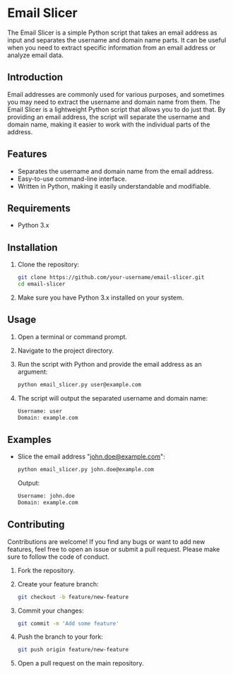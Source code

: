 # Email Slicer

The Email Slicer is a simple Python script that takes an email address as input and separates the username and domain name parts. It can be useful when you need to extract specific information from an email address or analyze email data.

## Introduction

Email addresses are commonly used for various purposes, and sometimes you may need to extract the username and domain name from them. The Email Slicer is a lightweight Python script that allows you to do just that. By providing an email address, the script will separate the username and domain name, making it easier to work with the individual parts of the address.

## Features

- Separates the username and domain name from the email address.
- Easy-to-use command-line interface.
- Written in Python, making it easily understandable and modifiable.

## Requirements

- Python 3.x

## Installation

1. Clone the repository:

   ```bash
   git clone https://github.com/your-username/email-slicer.git
   cd email-slicer
   ```

2. Make sure you have Python 3.x installed on your system.

## Usage

1. Open a terminal or command prompt.

2. Navigate to the project directory.

3. Run the script with Python and provide the email address as an argument:

   ```bash
   python email_slicer.py user@example.com
   ```

4. The script will output the separated username and domain name:

   ```bash
   Username: user
   Domain: example.com
   ```

## Examples

- Slice the email address "john.doe@example.com":

  ```bash
  python email_slicer.py john.doe@example.com
  ```

  Output:

  ```bash
  Username: john.doe
  Domain: example.com
  ```

## Contributing

Contributions are welcome! If you find any bugs or want to add new features, feel free to open an issue or submit a pull request. Please make sure to follow the code of conduct.

1. Fork the repository.

2. Create your feature branch:

   ```bash
   git checkout -b feature/new-feature
   ```

3. Commit your changes:

   ```bash
   git commit -m 'Add some feature'
   ```

4. Push the branch to your fork:

   ```bash
   git push origin feature/new-feature
   ```

5. Open a pull request on the main repository.
